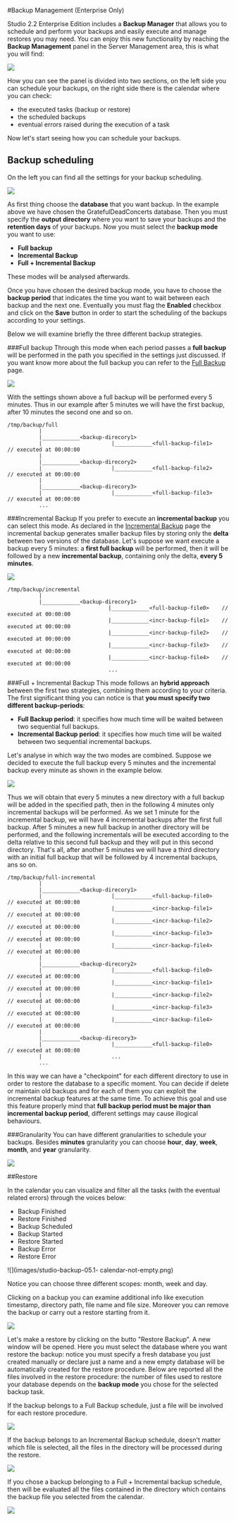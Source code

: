 #Backup Management (Enterprise Only)

Studio 2.2 Enterprise Edition includes a **Backup Manager** that allows you to schedule and perform your backups and easily execute and manage restores you may need.
You can enjoy this new functionality by reaching the **Backup Management** panel in the Server Management area, this is what you will find:

![](images/studio-backup-00-fresh-scheduler.png)

How you can see the panel is divided into two sections, on the left side you can schedule your backups, on the right side there is the calendar where you can check:
- the executed tasks (backup or restore)
- the scheduled backups
- eventual errors raised during the execution of a task

Now let's start seeing how you can schedule your backups.

## Backup scheduling

On the left you can find all the settings for your backup scheduling.

![](images/studio-backup-01-backup-scheduler-right-panel.png)

As first thing choose the **database** that you want backup. In the example above we have chosen the GratefulDeadConcerts database.
Then you must specify the **output directory** where you want to save your backups and the **retention days** of your backups.
Now you must select the **backup mode** you want to use:
- **Full backup**
- **Incremental Backup**
- **Full + Incremental Backup**

These modes will be analysed afterwards.

Once you have chosen the desired backup mode, you have to choose the **backup period** that indicates the time you want to wait between each backup and the next one.
Eventually you must flag the **Enabled** checkbox and click on the **Save** button in order to start the scheduling of the backups according to your settings.

Below we will examine briefly the three different backup strategies.

###Full backup
Through this mode when each period passes a **full backup** will be performed in the path you specified in the settings just discussed.
If you want know more about the full backup you can refer to the [Full Backup](Backup-and-Restore.md) page.

![](images/studio-backup-02-full-backup-scheduling.png)

With the settings shown above a full backup will be performed every 5 minutes. Thus in our example after 5 minutes we will have the first backup, after 10 minutes the second one and so on.

```
/tmp/backup/full
          |
          |____________<backup-direcory1>                         
          |                      |____________<full-backup-file1>    // executed at 00:00:00
          |
          |____________<backup-direcory2>                         
          |                      |____________<full-backup-file2>    // executed at 00:00:00
          |
          |____________<backup-direcory3>                        
          |                      |____________<full-backup-file3>    // executed at 00:00:00
          ...
```


###Incremental Backup
If you prefer to execute an **incremental backup** you can select this mode.
As declared in the [Incremental Backup](Incremental-Backup-And-Restore.md) page the incremental backup generates smaller backup files by storing only the **delta** between two versions of the database.
Let's suppose we want execute a backup every 5 minutes: a **first full backup** will be performed, then it will be followed by a new **incremental backup**, containing  only the delta, **every 5 minutes**.

![](images/studio-backup-03-incremental-backup-scheduling.png)

```
/tmp/backup/incremental
          |
          |____________<backup-direcory1>                         
                                |____________<full-backup-file0>    // executed at 00:00:00
                                |____________<incr-backup-file1>    // executed at 00:00:00
                                |____________<incr-backup-file2>    // executed at 00:00:00
                                |____________<incr-backup-file3>    // executed at 00:00:00
                                |____________<incr-backup-file4>    // executed at 00:00:00
                                ...

```


###Full + Incremental Backup
This mode follows an **hybrid approach** between the first two strategies, combining them according to your criteria. The first significant thing you can notice is that **you must specify two different backup-periods**:
- **Full Backup period**: it specifies how much time will be waited between two sequential full backups.
- **Incremental Backup period**: it specifies how much time will be waited between two sequential incremental backups.

Let's analyse in which way the two modes are combined. Suppose we decided to execute the full backup every 5 minutes and the incremental backup every minute as shown in the example below.

![](images/studio-backup-04-full-incr-backup-scheduling.png)

Thus we will obtain that every 5 minutes a new directory with a full backup will be added in the specified path, then in the following 4 minutes only incremental backups will be performed. As we set 1 minute for the incremental backup, we will have 4 incremental backups after the first full backup.
After 5 minutes a new full backup in another directory will be performed, and the following incrementals will be executed according to the delta relative to this second full backup and they will put in this second directory.
That's all, after another 5 minutes we will have a third directory with an initial full backup that will be followed by 4 incremental backups, ans so on.

```
/tmp/backup/full-incremental
          |
          |____________<backup-direcory1>                         
          |                      |____________<full-backup-file0>    // executed at 00:00:00
          |                      |____________<incr-backup-file1>    // executed at 00:00:00
          |                      |____________<incr-backup-file2>    // executed at 00:00:00
          |                      |____________<incr-backup-file3>    // executed at 00:00:00
          |                      |____________<incr-backup-file4>    // executed at 00:00:00
          |
          |____________<backup-direcory2>                         
          |                      |____________<full-backup-file0>    // executed at 00:00:00
          |                      |____________<incr-backup-file1>    // executed at 00:00:00
          |                      |____________<incr-backup-file2>    // executed at 00:00:00
          |                      |____________<incr-backup-file3>    // executed at 00:00:00
          |                      |____________<incr-backup-file4>    // executed at 00:00:00
          |
          |____________<backup-direcory3>                         
          |                      |____________<full-backup-file0>    // executed at 00:00:00
          |                      ...
          ...
```

In this way we can have a "checkpoint" for each different directory to use in order to restore the database to a specific moment. You can decide if delete or maintain old backups and for each of them you can exploit the incremental backup features at the same time. To achieve this goal and use this feature properly mind that **full backup period must be major than incremental backup period**, different settings may cause illogical behaviours.

###Granularity
You can have different granularities to schedule your backups. Besides **minutes** granularity you can choose **hour**, **day**, **week**, **month**, and **year** granularity.

![](images/studio-backup-05-granularity.png)

##Restore

In the calendar you can visualize and filter all the tasks (with the eventual related errors) through the voices below:
- Backup Finished
- Restore Finished
- Backup Scheduled
- Backup Started
- Restore Started
- Backup Error
- Restore Error

![](images/studio-backup-05.1- calendar-not-empty.png) 

Notice you can choose three different scopes: month, week and day.

Clicking on a backup you can examine additional info like execution timestamp, directory path, file name and file size.
Moreover you can remove the backup or carry out a restore starting from it.

![](images/studio-backup-06-backup-event.png) 

Let's make a restore by clicking on the butto "Restore Backup". A new window will be opened.
Here you must select the database where you want restore the backup: notice you must specify a fresh database you just created manually or declare just a name and a new empty database will be automatically created for the restore procedure.
Below are reported all the files involved in the restore procedure: the number of files used to restore your database depends on the **backup mode** you chose for the selected backup task.

If the backup belongs to a Full Backup schedule, just a file will be involved for each restore procedure.

![](images/studio-backup-07-restore-from-full.png)

If the backup belongs to an Incremental Backup schedule, doesn't matter which file is selected, all the files in the directory will be processed during the restore.

![](images/studio-backup-08-restore-from-incremental.png) 

If you chose a backup belonging to a Full + Incremental backup schedule, then will be evaluated all the files contained in the directory which contains the backup file you selected from the calendar.

![](images/studio-backup-09-restore-from-full-incr.png)

